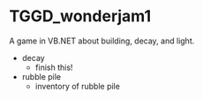 # TGGD_wonderjam1
A game in VB.NET about building, decay, and light.

- decay
	- finish this!
- rubble pile
	- inventory of rubble pile
